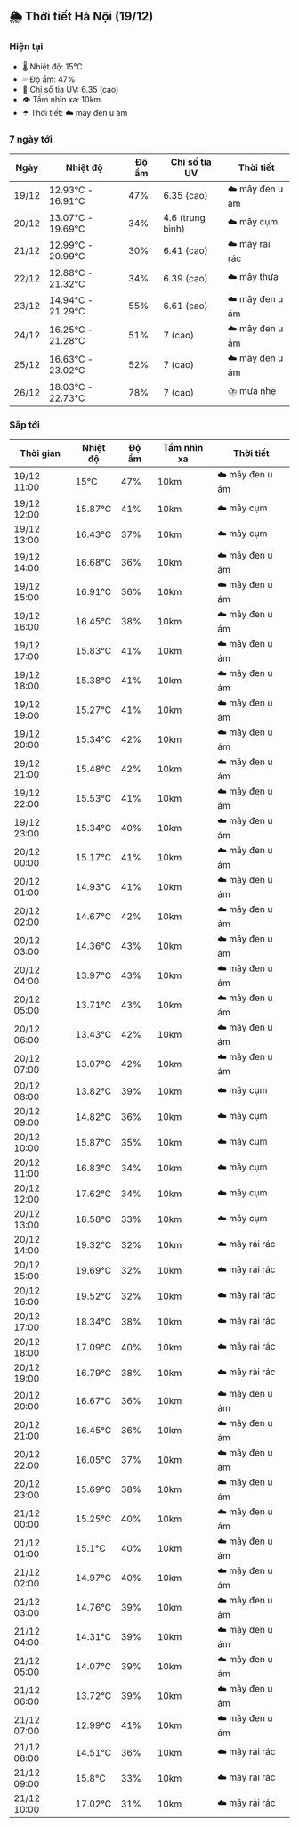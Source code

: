 ## 🌦️ Thời tiết Hà Nội (19/12)

### Hiện tại

- 🌡️ Nhiệt độ: 15℃
- 💦 Độ ẩm: 47%
- 🌟 Chỉ số tia UV: 6.35 (cao)
- 👁️ Tầm nhìn xa: 10km
- ☂️ Thời tiết: ☁️ mây đen u ám

### 7 ngày tới

| Ngày | Nhiệt độ | Độ ẩm | Chỉ số tia UV | Thời tiết |
| --- | --- | --- | --- | --- |
| 19/12 | 12.93℃ - 16.91℃ | 47% | 6.35 (cao) | ☁️ mây đen u ám |
| 20/12 | 13.07℃ - 19.69℃ | 34% | 4.6 (trung bình) | ☁️ mây cụm |
| 21/12 | 12.99℃ - 20.99℃ | 30% | 6.41 (cao) | ☁️ mây rải rác |
| 22/12 | 12.88℃ - 21.32℃ | 34% | 6.39 (cao) | ☁️ mây thưa |
| 23/12 | 14.94℃ - 21.29℃ | 55% | 6.61 (cao) | ☁️ mây đen u ám |
| 24/12 | 16.25℃ - 21.28℃ | 51% | 7 (cao) | ☁️ mây đen u ám |
| 25/12 | 16.63℃ - 23.02℃ | 52% | 7 (cao) | ☁️ mây đen u ám |
| 26/12 | 18.03℃ - 22.73℃ | 78% | 7 (cao) | ⛈️ mưa nhẹ |

### Sắp tới

| Thời gian | Nhiệt độ | Độ ẩm | Tầm nhìn xa | Thời tiết |
| --- | --- | --- | --- | --- |
| 19/12 11:00 | 15℃ | 47% | 10km | ☁️ mây đen u ám |
| 19/12 12:00 | 15.87℃ | 41% | 10km | ☁️ mây cụm |
| 19/12 13:00 | 16.43℃ | 37% | 10km | ☁️ mây cụm |
| 19/12 14:00 | 16.68℃ | 36% | 10km | ☁️ mây đen u ám |
| 19/12 15:00 | 16.91℃ | 36% | 10km | ☁️ mây đen u ám |
| 19/12 16:00 | 16.45℃ | 38% | 10km | ☁️ mây đen u ám |
| 19/12 17:00 | 15.83℃ | 41% | 10km | ☁️ mây đen u ám |
| 19/12 18:00 | 15.38℃ | 41% | 10km | ☁️ mây đen u ám |
| 19/12 19:00 | 15.27℃ | 41% | 10km | ☁️ mây đen u ám |
| 19/12 20:00 | 15.34℃ | 42% | 10km | ☁️ mây đen u ám |
| 19/12 21:00 | 15.48℃ | 42% | 10km | ☁️ mây đen u ám |
| 19/12 22:00 | 15.53℃ | 41% | 10km | ☁️ mây đen u ám |
| 19/12 23:00 | 15.34℃ | 40% | 10km | ☁️ mây đen u ám |
| 20/12 00:00 | 15.17℃ | 41% | 10km | ☁️ mây đen u ám |
| 20/12 01:00 | 14.93℃ | 41% | 10km | ☁️ mây đen u ám |
| 20/12 02:00 | 14.67℃ | 42% | 10km | ☁️ mây đen u ám |
| 20/12 03:00 | 14.36℃ | 43% | 10km | ☁️ mây đen u ám |
| 20/12 04:00 | 13.97℃ | 43% | 10km | ☁️ mây đen u ám |
| 20/12 05:00 | 13.71℃ | 43% | 10km | ☁️ mây đen u ám |
| 20/12 06:00 | 13.43℃ | 42% | 10km | ☁️ mây đen u ám |
| 20/12 07:00 | 13.07℃ | 42% | 10km | ☁️ mây đen u ám |
| 20/12 08:00 | 13.82℃ | 39% | 10km | ☁️ mây cụm |
| 20/12 09:00 | 14.82℃ | 36% | 10km | ☁️ mây cụm |
| 20/12 10:00 | 15.87℃ | 35% | 10km | ☁️ mây cụm |
| 20/12 11:00 | 16.83℃ | 34% | 10km | ☁️ mây cụm |
| 20/12 12:00 | 17.62℃ | 34% | 10km | ☁️ mây cụm |
| 20/12 13:00 | 18.58℃ | 33% | 10km | ☁️ mây cụm |
| 20/12 14:00 | 19.32℃ | 32% | 10km | ☁️ mây rải rác |
| 20/12 15:00 | 19.69℃ | 32% | 10km | ☁️ mây rải rác |
| 20/12 16:00 | 19.52℃ | 32% | 10km | ☁️ mây rải rác |
| 20/12 17:00 | 18.34℃ | 38% | 10km | ☁️ mây rải rác |
| 20/12 18:00 | 17.09℃ | 40% | 10km | ☁️ mây rải rác |
| 20/12 19:00 | 16.79℃ | 38% | 10km | ☁️ mây rải rác |
| 20/12 20:00 | 16.67℃ | 36% | 10km | ☁️ mây đen u ám |
| 20/12 21:00 | 16.45℃ | 36% | 10km | ☁️ mây đen u ám |
| 20/12 22:00 | 16.05℃ | 37% | 10km | ☁️ mây đen u ám |
| 20/12 23:00 | 15.69℃ | 38% | 10km | ☁️ mây đen u ám |
| 21/12 00:00 | 15.25℃ | 40% | 10km | ☁️ mây đen u ám |
| 21/12 01:00 | 15.1℃ | 40% | 10km | ☁️ mây đen u ám |
| 21/12 02:00 | 14.97℃ | 40% | 10km | ☁️ mây đen u ám |
| 21/12 03:00 | 14.76℃ | 39% | 10km | ☁️ mây đen u ám |
| 21/12 04:00 | 14.31℃ | 39% | 10km | ☁️ mây đen u ám |
| 21/12 05:00 | 14.07℃ | 39% | 10km | ☁️ mây đen u ám |
| 21/12 06:00 | 13.72℃ | 39% | 10km | ☁️ mây đen u ám |
| 21/12 07:00 | 12.99℃ | 41% | 10km | ☁️ mây đen u ám |
| 21/12 08:00 | 14.51℃ | 36% | 10km | ☁️ mây rải rác |
| 21/12 09:00 | 15.8℃ | 33% | 10km | ☁️ mây rải rác |
| 21/12 10:00 | 17.02℃ | 31% | 10km | ☁️ mây rải rác |
